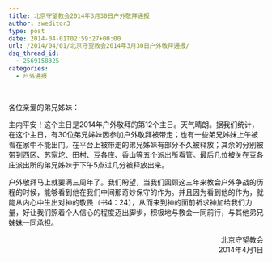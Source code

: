 ```yaml
---
title: 北京守望教会2014年3月30日户外敬拜通报
author: sweditor3
type: post
date: 2014-04-01T02:59:27+00:00
url: /2014/04/01/北京守望教会2014年3月30日户外敬拜通报/
dsq_thread_id:
  - 2569158325
categories:
  - 户外通报

---
```

各位亲爱的弟兄姊妹：

主内平安！这个主日是2014年户外敬拜的第12个主日。天气晴朗。据我们统计，在这个主日，有30位弟兄姊妹因参加户外敬拜被带走；也有一些弟兄姊妹上午被看在家中不能出门。在平台上被带走的弟兄姊妹有部分不久被释放；其余的分别被带到西区、苏家坨、田村、豆各庄、香山等五个派出所看管。最后几位被关在豆各庄派出所的弟兄姊妹于下午5点过几分被释放出来。

户外敬拜马上就要满三周年了。我们盼望，当我们回顾这三年来教会户外争战的历程的时候，能够看到他在我们中间那奇妙保守的作为。并且因为看到他的作为，就能从内心中生出对神的敬畏（书4：24），从而来到神的面前祈求神加给我们力量，好让我们照着个人信心的程度迈出脚步，积极地与教会一同前行，与其他弟兄姊妹一同承担。

<p style="text-align: right;">
  北京守望教会<br /> 2014年4月1日
</p>